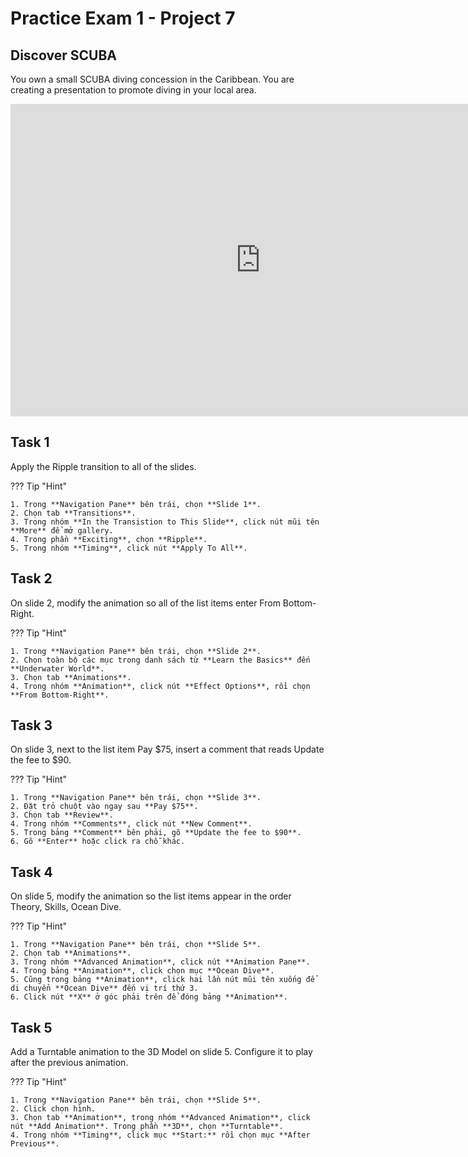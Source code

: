 # Practice Exam 1 - Project 7

## Discover SCUBA

You own a small SCUBA diving concession in the Caribbean. You are creating a presentation to promote diving in your local area.

<iframe width="800" height="500" src="https://www.youtube.com/embed/3WeOg30TnvA?si=CIgAOuTG4Pzbn-jB&amp;start=1908" title="YouTube video player" frameborder="0" allow="accelerometer; autoplay; clipboard-write; encrypted-media; gyroscope; picture-in-picture; web-share" referrerpolicy="strict-origin-when-cross-origin" allowfullscreen></iframe>

## Task 1

Apply the Ripple transition to all of the slides.

??? Tip "Hint"

    1. Trong **Navigation Pane** bên trái, chọn **Slide 1**.
    2. Chọn tab **Transitions**.
    3. Trong nhóm **In the Transistion to This Slide**, click nút mũi tên **More** để mở gallery.
    4. Trong phần **Exciting**, chọn **Ripple**.
    5. Trong nhóm **Timing**, click nút **Apply To All**.

## Task 2

On slide 2, modify the animation so all of the list items enter From Bottom-Right.

??? Tip "Hint"

    1. Trong **Navigation Pane** bên trái, chọn **Slide 2**.
    2. Chọn toàn bộ các mục trong danh sách từ **Learn the Basics** đến **Underwater World**.
    3. Chọn tab **Animations**.
    4. Trong nhóm **Animation**, click nút **Effect Options**, rồi chọn **From Bottom-Right**.

## Task 3

On slide 3, next to the list item Pay $75, insert a comment that reads Update the fee to $90.

??? Tip "Hint"

    1. Trong **Navigation Pane** bên trái, chọn **Slide 3**.
    2. Đặt trỏ chuột vào ngay sau **Pay $75**.
    3. Chọn tab **Review**.
    4. Trong nhóm **Comments**, click nút **New Comment**.
    5. Trong bảng **Comment** bên phải, gõ **Update the fee to $90**.
    6. Gõ **Enter** hoặc click ra chỗ khác.

## Task 4

On slide 5, modify the animation so the list items appear in the order Theory, Skills, Ocean Dive.

??? Tip "Hint"

    1. Trong **Navigation Pane** bên trái, chọn **Slide 5**.
    2. Chọn tab **Animations**.
    3. Trong nhóm **Advanced Animation**, click nút **Animation Pane**.
    4. Trong bảng **Animation**, click chọn mục **Ocean Dive**.
    5. Cũng trong bảng **Animation**, click hai lần nút mũi tên xuống để di chuyển **Ocean Dive** đến vị trí thứ 3.
    6. Click nút **X** ở góc phải trên để đóng bảng **Animation**.

## Task 5

Add a Turntable animation to the 3D Model on slide 5. Configure it to play after the previous animation.

??? Tip "Hint"

    1. Trong **Navigation Pane** bên trái, chọn **Slide 5**.
    2. Click chọn hình.
    3. Chọn tab **Animation**, trong nhóm **Advanced Animation**, click nút **Add Animation**. Trong phần **3D**, chọn **Turntable**.
    4. Trong nhóm **Timing**, click mục **Start:** rồi chọn mục **After Previous**.
    